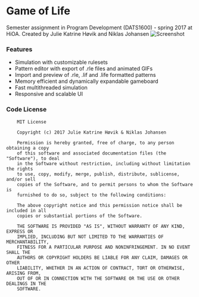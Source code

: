# Game of Life
Semester assignment in Program Development (DATS1600) - spring 2017 at HiOA.
Created by Julie Katrine Høvik and Niklas Johansen
![Screenshot](demo.gif "A gif demoing pattern loading and simulation")

### Features
 * Simulation with customizable rulesets
 * Pattern editor with export of .rle files and animated GIFs
 * Import and preview of .rle, .lif and .life formatted patterns
 * Memory efficient and dynamically expandable gameboard
 * Fast multithreaded simulation
 * Responsive and scalable UI

### Code License
```
    MIT License

    Copyright (c) 2017 Julie Katrine Høvik & Niklas Johansen

    Permission is hereby granted, free of charge, to any person obtaining a copy
    of this software and associated documentation files (the "Software"), to deal
    in the Software without restriction, including without limitation the rights
    to use, copy, modify, merge, publish, distribute, sublicense, and/or sell
    copies of the Software, and to permit persons to whom the Software is
    furnished to do so, subject to the following conditions:

    The above copyright notice and this permission notice shall be included in all
    copies or substantial portions of the Software.

    THE SOFTWARE IS PROVIDED "AS IS", WITHOUT WARRANTY OF ANY KIND, EXPRESS OR
    IMPLIED, INCLUDING BUT NOT LIMITED TO THE WARRANTIES OF MERCHANTABILITY,
    FITNESS FOR A PARTICULAR PURPOSE AND NONINFRINGEMENT. IN NO EVENT SHALL THE
    AUTHORS OR COPYRIGHT HOLDERS BE LIABLE FOR ANY CLAIM, DAMAGES OR OTHER
    LIABILITY, WHETHER IN AN ACTION OF CONTRACT, TORT OR OTHERWISE, ARISING FROM,
    OUT OF OR IN CONNECTION WITH THE SOFTWARE OR THE USE OR OTHER DEALINGS IN THE
    SOFTWARE.
```